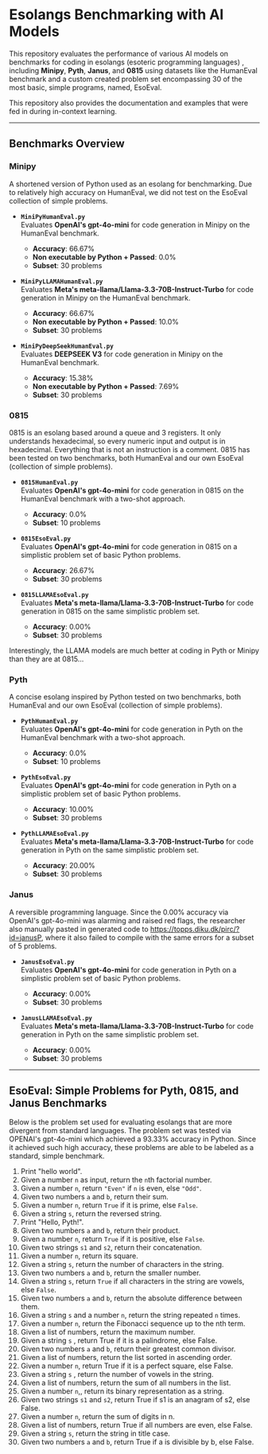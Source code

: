 # Esolangs Benchmarking with AI Models

This repository evaluates the performance of various AI models on benchmarks for coding in esolangs (esoteric programming languages) , including **Minipy**, **Pyth**, **Janus**, and **0815** using datasets like the HumanEval benchmark and a custom created problem set encompassing 30 of the most basic, simple programs, named, EsoEval.

This repository also provides the documentation and examples that were fed in during in-context learning. 

---

## Benchmarks Overview

### Minipy
A shortened version of Python used as an esolang for benchmarking. Due to relatively high accuracy on HumanEval, we did not test on the EsoEval collection of simple problems.  

- **`MiniPyHumanEval.py`**  
  Evaluates **OpenAI's gpt-4o-mini** for code generation in Minipy on the HumanEval benchmark.  
  - **Accuracy**: 66.67%
  - **Non executable by Python + Passed**: 0.0%  
  - **Subset**: 30 problems

- **`MiniPyLLAMAHumanEval.py`**  
  Evaluates **Meta's meta-llama/Llama-3.3-70B-Instruct-Turbo** for code generation in Minipy on the HumanEval benchmark.  
  - **Accuracy**: 66.67%
  - **Non executable by Python + Passed**: 10.0%  
  - **Subset**: 30 problems

- **`MiniPyDeepSeekHumanEval.py`**  
  Evaluates **DEEPSEEK V3** for code generation in Minipy on the HumanEval benchmark.  
  - **Accuracy**: 15.38%
  - **Non executable by Python + Passed**: 7.69%
  - **Subset**: 30 problems

### 0815
0815 is an esolang based around a queue and 3 registers. It only understands hexadecimal, so every numeric input and output is in hexadecimal. Everything that is not an instruction is a comment. 0815 has been tested on two benchmarks, both HumanEval and our own EsoEval (collection of simple problems).

- **`0815HumanEval.py`**  
  Evaluates **OpenAI's gpt-4o-mini** for code generation in 0815 on the HumanEval benchmark with a two-shot approach.  
  - **Accuracy**: 0.0%
  - **Subset**: 10 problems

- **`0815EsoEval.py`**  
  Evaluates **OpenAI's gpt-4o-mini** for code generation in 0815 on a simplistic problem set of basic Python problems.  
  - **Accuracy**: 26.67%
  - **Subset**: 30 problems

- **`0815LLAMAEsoEval.py`**  
  Evaluates **Meta's meta-llama/Llama-3.3-70B-Instruct-Turbo** for code generation in 0815 on the same simplistic problem set.  
  - **Accuracy**: 0.00%  
  - **Subset**: 30 problems

Interestingly, the LLAMA models are much better at coding in Pyth or Minipy than they are at 0815...

### Pyth
A concise esolang inspired by Python tested on two benchmarks, both HumanEval and our own EsoEval (collection of simple problems).

- **`PythHumanEval.py`**  
  Evaluates **OpenAI's gpt-4o-mini** for code generation in Pyth on the HumanEval benchmark with a two-shot approach.  
  - **Accuracy**: 0.0%  
  - **Subset**: 10 problems

- **`PythEsoEval.py`**  
  Evaluates **OpenAI's gpt-4o-mini** for code generation in Pyth on a simplistic problem set of basic Python problems.  
  - **Accuracy**: 10.00%  
  - **Subset**: 30 problems

- **`PythLLAMAEsoEval.py`**  
  Evaluates **Meta's meta-llama/Llama-3.3-70B-Instruct-Turbo** for code generation in Pyth on the same simplistic problem set.  
  - **Accuracy**: 20.00%  
  - **Subset**: 30 problems

### Janus
A reversible programming language. Since the 0.00% accuracy via OpenAI's gpt-4o-mini was alarming and raised red flags, the researcher also manually pasted in generated code to https://topps.diku.dk/pirc/?id=janusP, where it also failed to compile with the same errors for a subset of 5 problems. 

- **`JanusEsoEval.py`**  
  Evaluates **OpenAI's gpt-4o-mini** for code generation in Pyth on a simplistic problem set of basic Python problems.  
  - **Accuracy**: 0.00%  
  - **Subset**: 30 problems

- **`JanusLLAMAEsoEval.py`**  
  Evaluates **Meta's meta-llama/Llama-3.3-70B-Instruct-Turbo** for code generation in Pyth on the same simplistic problem set.  
  - **Accuracy**: 0.00%  
  - **Subset**: 30 problems

---

## EsoEval: Simple Problems for Pyth, 0815, and Janus Benchmarks

Below is the problem set used for evaluating esolangs that are more divergent from standard languages. The problem set was tested via OPENAI's gpt-4o-mini which achieved a 93.33% accuracy in Python. Since it achieved such high accuracy, these problems are able to be labeled as a standard, simple benchmark. 

1. Print "hello world".
2. Given a number `n` as input, return the `n`th factorial number.
3. Given a number `n`, return `"Even"` if `n` is even, else `"Odd"`.
4. Given two numbers `a` and `b`, return their sum.
5. Given a number `n`, return `True` if it is prime, else `False`.
6. Given a string `s`, return the reversed string.
7. Print "Hello, Pyth!".
8. Given two numbers `a` and `b`, return their product.
9. Given a number `n`, return `True` if it is positive, else `False`.
10. Given two strings `s1` and `s2`, return their concatenation.
11. Given a number `n`, return its square.
12. Given a string `s`, return the number of characters in the string.
13. Given two numbers `a` and `b`, return the smaller number.
14. Given a string `s`, return `True` if all characters in the string are vowels, else `False`.
15. Given two numbers `a` and `b`, return the absolute difference between them.
16. Given a string `s` and a number `n`, return the string repeated `n` times.
17. Given a number `n`, return the Fibonacci sequence up to the nth term.
18. Given a list of numbers, return the maximum number.
19. Given a string `s` , return True if it is a palindrome, else False.
20. Given two numbers `a` and `b`, return their greatest common divisor.
21. Given a list of numbers, return the list sorted in ascending order.
22. Given a number `n`, return True if it is a perfect square, else False.
23. Given a string  `s` , return the number of vowels in the string.
24. Given a list of numbers, return the sum of all numbers in the list.
25. Given a number `n`,, return its binary representation as a string.
26. Given two strings `s1` and `s2`, return True if s1 is an anagram of s2, else False.
27. Given a number `n`, return the sum of digits in n.
28. Given a list of numbers, return True if all numbers are even, else False.
29. Given a string `s`, return the string in title case.
30. Given two numbers  `a` and `b`, return True if a is divisible by b, else False.
    
